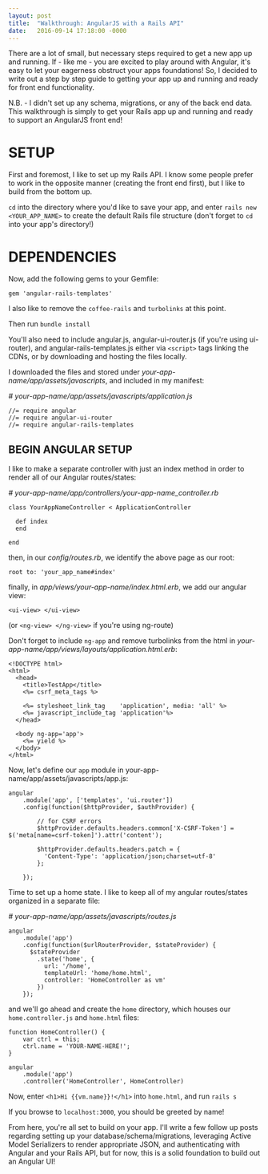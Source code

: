 ```yaml
---
layout: post
title:  "Walkthrough: AngularJS with a Rails API"
date:   2016-09-14 17:18:00 -0000
---
```


There are a lot of small, but necessary steps required to get a new app up and running. If - like me - you are excited to play around with Angular, it's easy to let your eagerness obstruct your apps foundations! So, I decided to write out a step by step guide to getting your app up and running and ready for front end functionality.

N.B. - I didn't set up any schema, migrations, or any of the back end data. This walkthrough is simply to get your Rails app up and running and ready to support an AngularJS front end!


# SETUP #

First and foremost, I like to set up my Rails API. I know some people prefer to work in the opposite manner (creating the front end first), but I like to build from the bottom up.

```cd``` into the directory where you'd like to save your app, and enter ```rails new <YOUR_APP_NAME>``` to create the default Rails file structure (don't forget to ```cd``` into your app's directory!)

# DEPENDENCIES #

Now, add the following gems to your Gemfile:

``` 
gem 'angular-rails-templates'
```

I also like to remove the ```coffee-rails``` and ```turbolinks``` at this point.

Then run ```bundle install```

You'll also need to include angular.js, angular-ui-router.js (if you're using ui-router), and angular-rails-templates.js either via ```<script>``` tags linking the CDNs, or by downloading and hosting the files locally.

I downloaded the files and stored under <em>your-app-name/app/assets/javascripts</em>, and included in my manifest:

<em># your-app-name/app/assets/javascripts/application.js</em>

```
//= require angular
//= require angular-ui-router
//= require angular-rails-templates
```

## BEGIN ANGULAR SETUP ##

I like to make a separate controller with just an index method in order to render all of our Angular routes/states:

<em># your-app-name/app/controllers/your-app-name_controller.rb</em>
```
class YourAppNameController < ApplicationController

  def index
  end
  
end
```

then, in our <em>config/routes.rb</em>, we identify the above page as our root:

```root to: 'your_app_name#index'```

finally, in <em>app/views/your-app-name/index.html.erb</em>, we add our angular view:

```<ui-view> </ui-view>```

(or ```<ng-view> </ng-view>``` if you're using ng-route)

Don't forget to include ```ng-app``` and remove turbolinks from the html in <em>your-app-name/app/views/layouts/application.html.erb</em>:

```
<!DOCTYPE html>
<html>
  <head>
    <title>TestApp</title>
    <%= csrf_meta_tags %>

    <%= stylesheet_link_tag    'application', media: 'all' %>
    <%= javascript_include_tag 'application'%>
  </head>

  <body ng-app='app'>
    <%= yield %>
  </body>
</html>
```

Now, let's define our ```app``` module in your-app-name/app/assets/javascripts/app.js:

```
angular
    .module('app', ['templates', 'ui.router'])
    .config(function($httpProvider, $authProvider) {

        // for CSRF errors
        $httpProvider.defaults.headers.common['X-CSRF-Token'] = $('meta[name=csrf-token]').attr('content');

        $httpProvider.defaults.headers.patch = {
          'Content-Type': 'application/json;charset=utf-8'
        };

    });
```

Time to set up a home state. I like to keep all of my angular routes/states organized in a separate file:

<em># your-app-name/app/assets/javascripts/routes.js</em>

```
angular
    .module('app')
    .config(function($urlRouterProvider, $stateProvider) {
      $stateProvider
        .state('home', {
          url: '/home',
          templateUrl: 'home/home.html',
          controller: 'HomeController as vm'
        })
    });
```

and we'll go ahead and create the ```home``` directory, which houses our ```home.controller.js``` and ```home.html``` files:

```
function HomeController() {
    var ctrl = this;
    ctrl.name = 'YOUR-NAME-HERE!';
}

angular
    .module('app')
    .controller('HomeController', HomeController)
```

Now, enter ```<h1>Hi {{vm.name}}!</h1>``` into ```home.html```, and run ```rails s```

If you browse to ```localhost:3000```, you should be greeted by name!

From here, you're all set to build on your app. I'll write a few follow up posts regarding setting up your database/schema/migrations, leveraging Active Model Serializers to render appropriate JSON, and authenticating with Angular and your Rails API, but for now, this is a solid foundation to build out an Angular UI!

